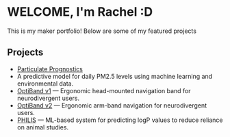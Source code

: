 # WELCOME, I'm Rachel :D

This is my maker portfolio! Below are some of my featured projects

## Projects
- [Particulate Prognostics](https://github.com/rachelkim/particulate-prognostics)
-   A predictive model for daily PM2.5 levels using machine learning and environmental data.
- [OptiBand v1](https://github.com/rachelkim/optiband-v1) — Ergonomic head-mounted navigation band for neurodivergent users.
- [OptiBand v2](https://github.com/rachelkim/optiband-v2) — Ergonomic arm-band navigation for neurodivergent users.
- [PHILIS](https://github.com/rachelkim/philis) — ML-based system for predicting logP values to reduce reliance on animal studies.
